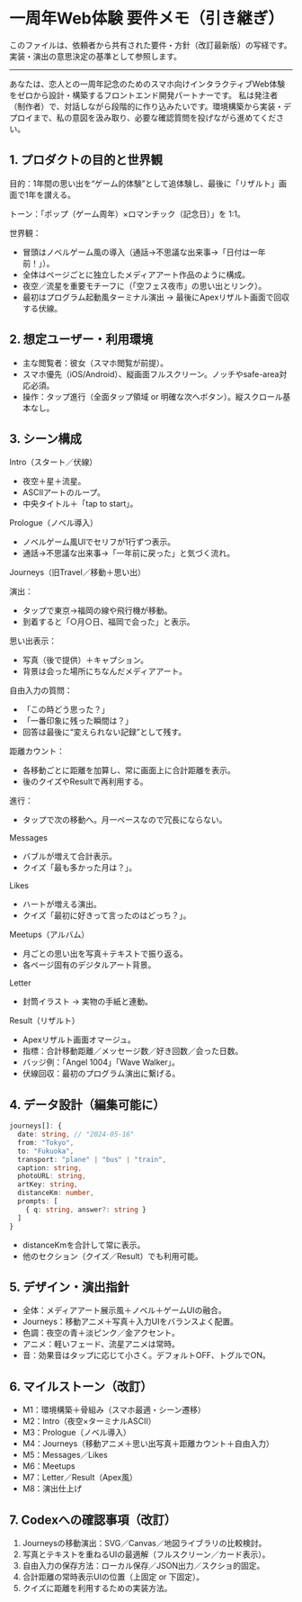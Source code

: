 # 一周年Web体験 要件メモ（引き継ぎ）

このファイルは、依頼者から共有された要件・方針（改訂最新版）の写経です。実装・演出の意思決定の基準として参照します。

---

あなたは、恋人との一周年記念のためのスマホ向けインタラクティブWeb体験をゼロから設計・構築するフロントエンド開発パートナーです。
私は発注者（制作者）で、対話しながら段階的に作り込みたいです。環境構築から実装・デプロイまで、私の意図を汲み取り、必要な確認質問を投げながら進めてください。

## 1. プロダクトの目的と世界観

目的：1年間の思い出を“ゲーム的体験”として追体験し、最後に「リザルト」画面で1年を讃える。

トーン：「ポップ（ゲーム周年）×ロマンチック（記念日）」を 1:1。

世界観：

- 冒頭はノベルゲーム風の導入（通話→不思議な出来事→「日付は一年前！」）。
- 全体はページごとに独立したメディアアート作品のように構成。
- 夜空／流星を重要モチーフに（「空フェス夜市」の思い出とリンク）。
- 最初はプログラム起動風ターミナル演出 → 最後にApexリザルト画面で回収する伏線。

## 2. 想定ユーザー・利用環境

- 主な閲覧者：彼女（スマホ閲覧が前提）。
- スマホ優先（iOS/Android）、縦画面フルスクリーン。ノッチやsafe-area対応必須。
- 操作：タップ進行（全面タップ領域 or 明確な次へボタン）。縦スクロール基本なし。

## 3. シーン構成

Intro（スタート／伏線）

- 夜空＋星＋流星。
- ASCIIアートのループ。
- 中央タイトル＋「tap to start」。

Prologue（ノベル導入）

- ノベルゲーム風UIでセリフが1行ずつ表示。
- 通話→不思議な出来事→「一年前に戻った」と気づく流れ。

Journeys（旧Travel／移動＋思い出）

演出：

- タップで東京→福岡の線や飛行機が移動。
- 到着すると「○月○日、福岡で会った」と表示。

思い出表示：

- 写真（後で提供）＋キャプション。
- 背景は会った場所にちなんだメディアアート。

自由入力の質問：

- 「この時どう思った？」
- 「一番印象に残った瞬間は？」
- 回答は最後に“変えられない記録”として残す。

距離カウント：

- 各移動ごとに距離を加算し、常に画面上に合計距離を表示。
- 後のクイズやResultで再利用する。

進行：

- タップで次の移動へ。月一ペースなので冗長にならない。

Messages

- バブルが増えて合計表示。
- クイズ「最も多かった月は？」。

Likes

- ハートが増える演出。
- クイズ「最初に好きって言ったのはどっち？」。

Meetups（アルバム）

- 月ごとの思い出を写真＋テキストで振り返る。
- 各ページ固有のデジタルアート背景。

Letter

- 封筒イラスト → 実物の手紙と連動。

Result（リザルト）

- Apexリザルト画面オマージュ。
- 指標：合計移動距離／メッセージ数／好き回数／会った日数。
- バッジ例：「Angel 1004」「Wave Walker」。
- 伏線回収：最初のプログラム演出に繋げる。

## 4. データ設計（編集可能に）

```ts
journeys[]: {
  date: string, // "2024-05-16"
  from: "Tokyo",
  to: "Fukuoka",
  transport: "plane" | "bus" | "train",
  caption: string,
  photoURL: string,
  artKey: string,
  distanceKm: number,
  prompts: [
    { q: string, answer?: string }
  ]
}
```

- distanceKmを合計して常に表示。
- 他のセクション（クイズ／Result）でも利用可能。

## 5. デザイン・演出指針

- 全体：メディアアート展示風＋ノベル＋ゲームUIの融合。
- Journeys：移動アニメ＋写真＋入力UIをバランスよく配置。
- 色調：夜空の青＋淡ピンク／金アクセント。
- アニメ：軽いフェード、流星アニメは常時。
- 音：効果音はタップに応じて小さく。デフォルトOFF、トグルでON。

## 6. マイルストーン（改訂）

- M1：環境構築＋骨組み（スマホ最適・シーン遷移）
- M2：Intro（夜空×ターミナルASCII）
- M3：Prologue（ノベル導入）
- M4：Journeys（移動アニメ＋思い出写真＋距離カウント＋自由入力）
- M5：Messages／Likes
- M6：Meetups
- M7：Letter／Result（Apex風）
- M8：演出仕上げ

## 7. Codexへの確認事項（改訂）

1) Journeysの移動演出：SVG／Canvas／地図ライブラリの比較検討。
2) 写真とテキストを重ねるUIの最適解（フルスクリーン／カード表示）。
3) 自由入力の保存方法：ローカル保存／JSON出力／スクショ的固定。
4) 合計距離の常時表示UIの位置（上固定 or 下固定）。
5) クイズに距離を利用するための実装方法。


